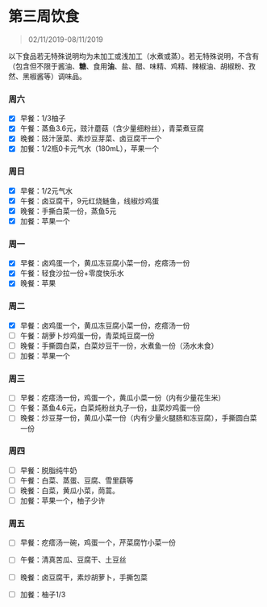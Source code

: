 # 第三周饮食

>02/11/2019-08/11/2019

以下食品若无特殊说明均为未加工或浅加工（水煮或蒸）。若无特殊说明，不含有（包含但不限于酱油、**糖**、食用**油**、盐、醋、味精、鸡精、辣椒油、胡椒粉、孜然、黑椒酱等）调味品。

### 周六

- [x] 早餐：1/3柚子
- [x] 午餐：蒸鱼3.6元，豉汁蘑菇（含少量细粉丝），青菜煮豆腐
- [x] 晚餐：豉汁菠菜、素炒豆芽菜、卤豆腐干一个
- [x] 加餐：1/2瓶0卡元气水（180mL），苹果一个

### 周日

- [x] 早餐：1/2元气水
- [x] 午餐：卤豆腐干，9元红烧鲢鱼，线椒炒鸡蛋
- [x] 晚餐：手撕白菜一份，蒸鱼5元
- [x] 加餐：苹果一个

### 周一

- [x] 早餐：卤鸡蛋一个，黄瓜冻豆腐小菜一份，疙瘩汤一份
- [x] 午餐：轻食沙拉一份+零度快乐水
- [x] 晚餐：苹果

### 周二

- [x] 早餐：卤鸡蛋一个，黄瓜冻豆腐小菜一份，疙瘩汤一份
- [ ] 午餐：胡萝卜炒鸡蛋一份，青菜炖豆腐一份
- [ ] 晚餐：手撕圆白菜，白菜炒豆干一份，水煮鱼一份（汤水未食）
- [ ] 加餐：苹果一个

### 周三

- [ ] 早餐：疙瘩汤一份，鸡蛋一个，黄瓜小菜一份（内有少量花生米）
- [ ] 午餐：蒸鱼4.6元，白菜炖粉丝丸子一份，韭菜炒鸡蛋一份
- [ ] 晚餐：炒豆芽一份，黄瓜小菜一份（内有少量火腿肠和冻豆腐），手撕圆白菜一份

### 周四

- [ ] 早餐：脱脂纯牛奶
- [ ] 午餐：白菜、蒸蛋、豆腐、雪里蕻等
- [ ] 晚餐：白菜，黄瓜小菜，茼蒿。
- [ ] 加餐：苹果一个，柚子少许

### 周五

- [ ] 早餐：疙瘩汤一碗，鸡蛋一个，芹菜腐竹小菜一份

- [ ] 午餐：清真苦瓜、豆腐干、土豆丝

- [ ] 晚餐：卤豆腐干，素炒胡萝卜，手撕包菜

- [ ] 加餐：柚子1/3

  
